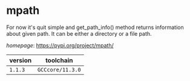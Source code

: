 # mpath

For now it's quit simple and get_path_info() method returns information about given path. It can be either a directory or a file path.

*homepage*: <https://pypi.org/project/mpath/>

version | toolchain
--------|----------
``1.1.3`` | ``GCCcore/11.3.0``
